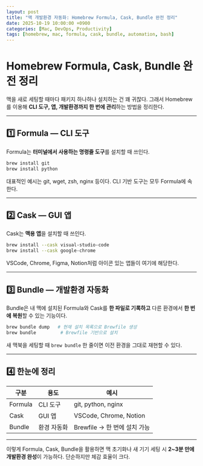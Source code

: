 ```yaml
---
layout: post
title: "맥 개발환경 자동화: Homebrew Formula, Cask, Bundle 완전 정리"
date: 2025-10-19 10:00:00 +0900
categories: [Mac, DevOps, Productivity]
tags: [homebrew, mac, formula, cask, bundle, automation, bash]
---
```



# Homebrew Formula, Cask, Bundle 완전 정리

맥을 새로 세팅할 때마다 패키지 하나하나 설치하는 건 꽤 귀찮다.
그래서 Homebrew를 이용해 **CLI 도구, 앱, 개발환경까지 한 번에 관리**하는 방법을 정리한다.

---

## 1️⃣ Formula — CLI 도구

Formula는 **터미널에서 사용하는 명령줄 도구**를 설치할 때 쓰인다.

```bash
brew install git
brew install python
```

대표적인 예시는 git, wget, zsh, nginx 등이다.
CLI 기반 도구는 모두 Formula에 속한다.

---

## 2️⃣ Cask — GUI 앱

Cask는 **맥용 앱**을 설치할 때 쓰인다.

```bash
brew install --cask visual-studio-code
brew install --cask google-chrome
```

VSCode, Chrome, Figma, Notion처럼 아이콘 있는 앱들이 여기에 해당한다.

---

## 3️⃣ Bundle — 개발환경 자동화

Bundle은 내 맥에 설치된 Formula와 Cask를 **한 파일로 기록하고**
다른 환경에서 **한 번에 복원**할 수 있는 기능이다.

```bash
brew bundle dump   # 현재 설치 목록으로 Brewfile 생성
brew bundle         # Brewfile 기반으로 설치
```

새 맥북을 세팅할 때 `brew bundle` 한 줄이면 이전 환경을 그대로 재현할 수 있다.

---

## 4️⃣ 한눈에 정리

| 구분      | 용도                           | 예시                           |
|-----------|--------------------------------|--------------------------------|
| Formula   | CLI 도구                        | git, python, nginx             |
| Cask      | GUI 앱                          | VSCode, Chrome, Notion         |
| Bundle    | 환경 자동화                     | Brewfile → 한 번에 설치 가능   |

---

이렇게 Formula, Cask, Bundle을 활용하면
맥 초기화나 새 기기 세팅 시 **2~3분 만에 개발환경 완성**이 가능하다.
단순하지만 체감 효율이 크다.